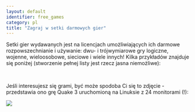 ```yaml
---
layout: default
identifier: free_games
category: pl
title: "Zagraj w setki darmowych gier"
---
```


Setki gier wydawanych jest na licencjach umożliwiających ich darmowe rozpowszechnianie i używanie: dwu- i trójwymiarowe gry logiczne, wojenne, wieloosobowe, sieciowe i wiele innych! Kilka przykładów znajduje się poniżej (stworzenie pełnej listy jest rzecz jasna niemożliwe):

<div id="items">



<br class="clearboth" />


Jeśli interesujesz się grami, być może spodoba Ci się to zdjęcie - przedstawia ono grę Quake 3 uruchomioną na Linuksie z 24 monitorami (!):

<a href="/img/quake_24_screens.jpg"><img src="/img/quake_24_screens_thumbnail.jpg" /></a>




